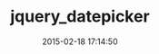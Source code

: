 ---
layout: post
title:  "jquery_datepicker"
repo:   "albertopq/jquery_datepicker"
date:   2015-02-18 17:14:50
gemurl: http://github.com/albertopq/jquery_datepicker
---